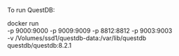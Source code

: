 To run QuestDB:

docker run\
  -p 9000:9000 -p 9009:9009 -p 8812:8812 -p 9003:9003 \
  -v /Volumes/ssd1/questdb-data:/var/lib/questdb \
  questdb/questdb:8.2.1